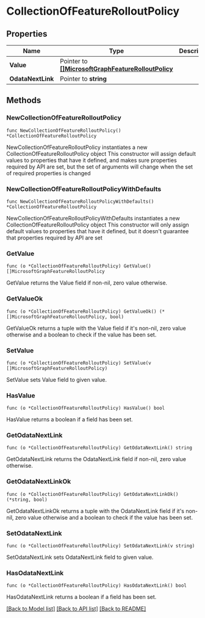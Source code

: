 # CollectionOfFeatureRolloutPolicy

## Properties

Name | Type | Description | Notes
------------ | ------------- | ------------- | -------------
**Value** | Pointer to [**[]MicrosoftGraphFeatureRolloutPolicy**](MicrosoftGraphFeatureRolloutPolicy.md) |  | [optional] 
**OdataNextLink** | Pointer to **string** |  | [optional] 

## Methods

### NewCollectionOfFeatureRolloutPolicy

`func NewCollectionOfFeatureRolloutPolicy() *CollectionOfFeatureRolloutPolicy`

NewCollectionOfFeatureRolloutPolicy instantiates a new CollectionOfFeatureRolloutPolicy object
This constructor will assign default values to properties that have it defined,
and makes sure properties required by API are set, but the set of arguments
will change when the set of required properties is changed

### NewCollectionOfFeatureRolloutPolicyWithDefaults

`func NewCollectionOfFeatureRolloutPolicyWithDefaults() *CollectionOfFeatureRolloutPolicy`

NewCollectionOfFeatureRolloutPolicyWithDefaults instantiates a new CollectionOfFeatureRolloutPolicy object
This constructor will only assign default values to properties that have it defined,
but it doesn't guarantee that properties required by API are set

### GetValue

`func (o *CollectionOfFeatureRolloutPolicy) GetValue() []MicrosoftGraphFeatureRolloutPolicy`

GetValue returns the Value field if non-nil, zero value otherwise.

### GetValueOk

`func (o *CollectionOfFeatureRolloutPolicy) GetValueOk() (*[]MicrosoftGraphFeatureRolloutPolicy, bool)`

GetValueOk returns a tuple with the Value field if it's non-nil, zero value otherwise
and a boolean to check if the value has been set.

### SetValue

`func (o *CollectionOfFeatureRolloutPolicy) SetValue(v []MicrosoftGraphFeatureRolloutPolicy)`

SetValue sets Value field to given value.

### HasValue

`func (o *CollectionOfFeatureRolloutPolicy) HasValue() bool`

HasValue returns a boolean if a field has been set.

### GetOdataNextLink

`func (o *CollectionOfFeatureRolloutPolicy) GetOdataNextLink() string`

GetOdataNextLink returns the OdataNextLink field if non-nil, zero value otherwise.

### GetOdataNextLinkOk

`func (o *CollectionOfFeatureRolloutPolicy) GetOdataNextLinkOk() (*string, bool)`

GetOdataNextLinkOk returns a tuple with the OdataNextLink field if it's non-nil, zero value otherwise
and a boolean to check if the value has been set.

### SetOdataNextLink

`func (o *CollectionOfFeatureRolloutPolicy) SetOdataNextLink(v string)`

SetOdataNextLink sets OdataNextLink field to given value.

### HasOdataNextLink

`func (o *CollectionOfFeatureRolloutPolicy) HasOdataNextLink() bool`

HasOdataNextLink returns a boolean if a field has been set.


[[Back to Model list]](../README.md#documentation-for-models) [[Back to API list]](../README.md#documentation-for-api-endpoints) [[Back to README]](../README.md)


